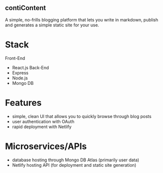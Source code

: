 ## contiContent

A simple, no-frills blogging platform that lets you write in markdown, publish and generates a simple static site for your use.

# Stack 

 Front-End
  - React.js
 Back-End 
  - Express
  - Node.js
  - Mongo DB
  
# Features
  - simple, clean UI that allows you to quickly browse through blog posts
  - user authentication with OAuth
  - rapid deployment with Netlify
  
# Microservices/APIs
  - database hosting through Mongo DB Atlas (primarily user data)
  - Netlify hosting API (for deployment and static site generation)
  

 

  


